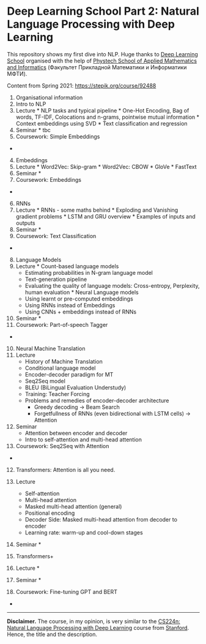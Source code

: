 # Deep Learning School Part 2: Natural Language Processing with Deep Learning

This repository shows my first dive into NLP. Huge thanks
to [Deep Learning School](https://en.dlschool.org/) organised with the help of
[Phystech School of Applied Mathematics and Informatics](https://mipt.ru/english/edu/phystechschools/psami) (Факультет Прикладной Математики и Информатики МФТИ).

Content from Spring 2021: https://stepik.org/course/92488

1. Organisational information
2. Intro to NLP
  1. Lecture
    * NLP tasks and typical pipeline
    * One-Hot Encoding, Bag of words, TF-IDF, Colocations and n-grams, pointwise mutual information
    * Context embeddings using SVD
    * Text classification and regression
  2. Seminar
    * tbc
3. Coursework: Simple Embeddings
  *
4. Embeddings
  1. Lecture
    * Word2Vec: Skip-gram
    * Word2Vec: CBOW
    * GloVe
    * FastText
  2. Seminar
    *
5. Coursework: Embeddings
  *
6. RNNs
  1. Lecture
    * RNNs - some maths behind
    * Exploding and Vanishing gradient problems
    * LSTM and GRU overview
    * Examples of inputs and outputs
  2. Seminar
    *
7. Coursework: Text Classification
  *
8. Language Models
  1. Lecture
    * Count-based language models
        * Estimating probabilities in N-gram language model
        * Text-generation pipeline
        * Evaluating the quality of language models: Cross-entropy, Perplexity, human evaluation
    * Neural Language models
        * Using learnt or pre-computed embeddings
        * Using RNNs instead of Embeddings
        * Using CNNs + embeddings instead of RNNs
  2. Seminar
    *
9. Coursework: Part-of-speech Tagger
  *
10. Neural Machine Translation
  1. Lecture
      * History of Machine Translation
      * Conditional language model
      * Encoder-decoder paradigm for MT
      * Seq2Seq model
      * BLEU (BiLingual Evaluation Understudy)
      * Training: Teacher Forcing
      * Problems and remedies of encoder-decoder architecture
          * Greedy decoding -> Beam Search
          * Forgetfullness of RNNs (even bidirectional with LSTM cells) -> Attention
  2. Seminar
      * Attention between encoder and decoder
      * Intro to self-attention and multi-head attention
11. Coursework: Seq2Seq with Attention
  *
12. Transformers: Attention is all you need.
  1. Lecture
      * Self-attention
      * Multi-head attention
      * Masked multi-head attention (general)
      * Positional encoding
      * Decoder Side: Masked multi-head attention from decoder to encoder
      * Learning rate: warm-up and cool-down stages

  2. Seminar
    *
13. Transformers+
  1. Lecture
    *
  2. Seminar
    *
14. Coursework: Fine-tuning GPT and BERT
  *
----

**Disclaimer.** The course, in my opinion, is very similar to the [CS224n: Natural Language Processing with Deep Learning](http://web.stanford.edu/class/cs224n/) course from [Stanford](https://www.stanford.edu). Hence, the title and the description.
